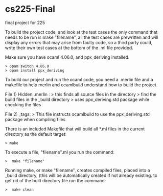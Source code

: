 # cs225-Final
final project for 225

To build the project code, and look at the test cases the only command that needs
to be run is make "filename", all the test cases are prewritten and will display any
errors that may arise from faulty code, so a third party could, write their own test 
cases at the bottom of the .ml file provided.

Make sure you have ocaml 4.06.0, and ppx_deriving installed.

    > opam switch 4.06.0
    > opam install ppx_deriving

To build our project and run the ocaml code, you need a .merlin file and a makefile
to help merlin and ocamlbuild understand how to build the project.

File 1) Hidden .merlin :
    > this finds all source files in the directory
    > find the build files in the _build directory
    > uses ppx_deriving.std package while checking the files
    
File 2) _tags:
    > This file instructs ocamlbuild to use the ppx_deriving.std package when compiling files.

    
There is an included Makefile that will build all *.ml files in the current
directory as the default target:

    > make
  
To execute a file, "filename".ml you run the command:
    
    >  make "filename"
    
Running make, or make "filename", creates compiled files, placed into 
a _build directory, (this will be automatically created if not already existing.
to get rid of the built directory file run the command:

    >  make clean
